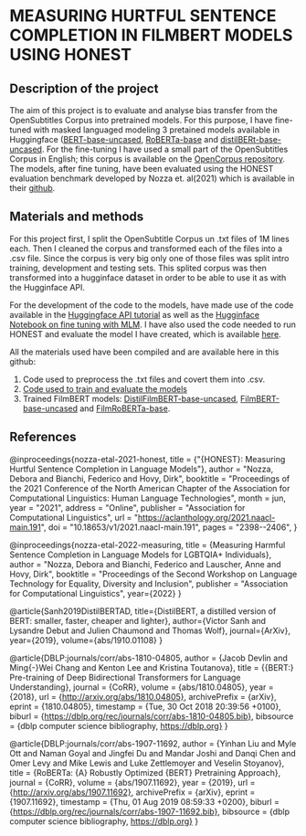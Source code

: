 # MEASURING HURTFUL SENTENCE COMPLETION IN FILMBERT MODELS USING HONEST

## Description of the project

The aim of this project is to evaluate and analyse bias transfer from the OpenSubtitles Corpus into pretrained models. 
For this purpose, I have fine-tuned with masked languaged modeling 3 pretained models available in Huggingface ([BERT-base-uncased](https://huggingface.co/bert-base-uncased), [RoBERTa-base](https://huggingface.co/roberta-base) and [distilBERt-base-uncased](https://huggingface.co/distilbert-base-uncased). 
For the fine-tuning I have used a small part of the OpenSubtitles Corpus in English; this corpus is available on the [OpenCorpus repository](https://opus.nlpl.eu/OpenSubtitles-v2018.php).
The models, after fine tuning, have been evaluated using the HONEST evaluation benchmark developed by Nozza et. al(2021) which is available in their [github](https://github.com/MilaNLProc/honest).

## Materials and methods
For this project first, I split the OpenSubtitle Corpus un .txt files of 1M lines each. Then I cleaned the corpus and transformed each of the files into a .csv file.
Since the corpus is very big only one of those files was split intro training, development and testing sets. This splited corpus was then transformed into a 
hugginface dataset in order to be able to use it as with the Hugginface API.

For the development of the code to the models,  have made use of the code available in the [Huggingface API tutorial](https://huggingface.co/docs/transformers/main/tasks/masked_language_modeling) as well as the [Hugginface Notebook on fine tuning with MLM](https://colab.research.google.com/github/huggingface/notebooks/blob/master/examples/language_modeling.ipynb#scrollTo=nFJ49iHJ3l_Z).
I have also used the code needed to run HONEST and evaluate the model I have created, which is available [here](https://colab.research.google.com/drive/13iAwHmtdYIAzDt8O5Ldat2vbKz9Ej6PT?usp=sharing).

All the materials used have been compiled and are available here in this github:
1. Code used to preprocess the .txt files and covert them into .csv.
2. [Code used to train and evaluate the models](https://github.com/AmaiaSolaun/MEASURING-HURTFUL-SENTENCE-COMPLETION-IN-FILMBERT-MODELS-USING-HONEST/blob/8f2b65355fd445e1a7bf577b6b42f00bf75c715f/Deep_Learning.ipynb)
3. Trained FilmBERT models: [DistilFilmBERT-base-uncased](https://huggingface.co/AmaiaSolaun/film20000distilbert-base-uncased), [FilmBERT-base-uncased](AmaiaSolaun/film20000bert-base-uncased) and [FilmRoBERTa-base](https://huggingface.co/AmaiaSolaun/film20000roberta-base).



## References

@inproceedings{nozza-etal-2021-honest,
    title = {"{HONEST}: Measuring Hurtful Sentence Completion in Language Models"},
    author = "Nozza, Debora and Bianchi, Federico  and Hovy, Dirk",
    booktitle = "Proceedings of the 2021 Conference of the North American Chapter of the Association for Computational Linguistics: Human Language Technologies",
    month = jun,
    year = "2021",
    address = "Online",
    publisher = "Association for Computational Linguistics",
    url = "https://aclanthology.org/2021.naacl-main.191",
    doi = "10.18653/v1/2021.naacl-main.191",
    pages = "2398--2406",
}

@inproceedings{nozza-etal-2022-measuring,
    title = {Measuring Harmful Sentence Completion in Language Models for LGBTQIA+ Individuals},
    author = "Nozza, Debora and Bianchi, Federico and Lauscher, Anne and Hovy, Dirk",
    booktitle = "Proceedings of the Second Workshop on Language Technology for Equality, Diversity and Inclusion",
    publisher = "Association for Computational Linguistics",
    year={2022}
}

@article{Sanh2019DistilBERTAD,
  title={DistilBERT, a distilled version of BERT: smaller, faster, cheaper and lighter},
  author={Victor Sanh and Lysandre Debut and Julien Chaumond and Thomas Wolf},
  journal={ArXiv},
  year={2019},
  volume={abs/1910.01108}
}

@article{DBLP:journals/corr/abs-1810-04805,
  author    = {Jacob Devlin and
               Ming{-}Wei Chang and
               Kenton Lee and
               Kristina Toutanova},
  title     = {{BERT:} Pre-training of Deep Bidirectional Transformers for Language
               Understanding},
  journal   = {CoRR},
  volume    = {abs/1810.04805},
  year      = {2018},
  url       = {http://arxiv.org/abs/1810.04805},
  archivePrefix = {arXiv},
  eprint    = {1810.04805},
  timestamp = {Tue, 30 Oct 2018 20:39:56 +0100},
  biburl    = {https://dblp.org/rec/journals/corr/abs-1810-04805.bib},
  bibsource = {dblp computer science bibliography, https://dblp.org}
}


@article{DBLP:journals/corr/abs-1907-11692,
  author    = {Yinhan Liu and
               Myle Ott and
               Naman Goyal and
               Jingfei Du and
               Mandar Joshi and
               Danqi Chen and
               Omer Levy and
               Mike Lewis and
               Luke Zettlemoyer and
               Veselin Stoyanov},
  title     = {RoBERTa: {A} Robustly Optimized {BERT} Pretraining Approach},
  journal   = {CoRR},
  volume    = {abs/1907.11692},
  year      = {2019},
  url       = {http://arxiv.org/abs/1907.11692},
  archivePrefix = {arXiv},
  eprint    = {1907.11692},
  timestamp = {Thu, 01 Aug 2019 08:59:33 +0200},
  biburl    = {https://dblp.org/rec/journals/corr/abs-1907-11692.bib},
  bibsource = {dblp computer science bibliography, https://dblp.org}
}
